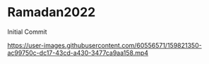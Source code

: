 # Ramadan2022
Initial Commit


https://user-images.githubusercontent.com/60556571/159821350-ac99750c-dc17-43cd-a430-3477ca9aa158.mp4

